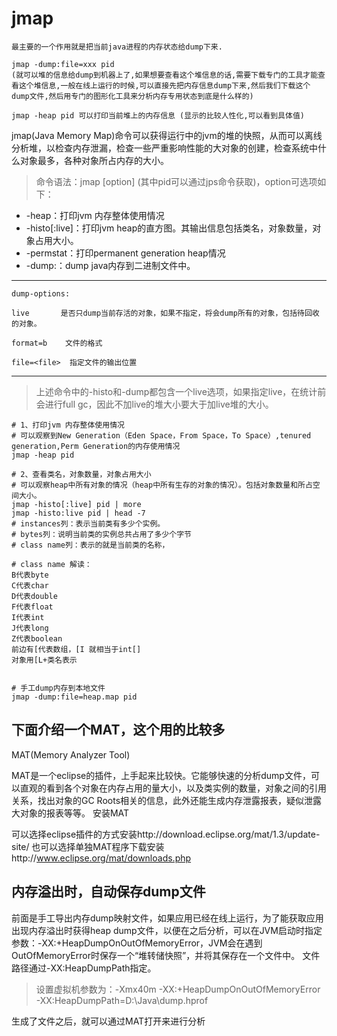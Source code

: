 # jmap

    最主要的一个作用就是把当前java进程的内存状态给dump下来.
    
    jmap -dump:file=xxx pid 
    (就可以堆的信息给dump到机器上了,如果想要查看这个堆信息的话,需要下载专门的工具才能查看这个堆信息,一般在线上运行的时候,可以直接先把内存信息dump下来,然后我们下载这个dump文件,然后用专门的图形化工具来分析内存专用状态到底是什么样的)

    jmap -heap pid 可以打印当前堆上的内存信息 (显示的比较人性化,可以看到具体值)

jmap(Java Memory Map)命令可以获得运行中的jvm的堆的快照，从而可以离线分析堆，以检查内存泄漏，检查一些严重影响性能的大对象的创建，检查系统中什么对象最多，各种对象所占内存的大小。

>命令语法：jmap [option] <pid>(其中pid可以通过jps命令获取)，option可选项如下： 

* -heap：打印jvm 内存整体使用情况 
* -histo[:live]：打印jvm heap的直方图。其输出信息包括类名，对象数量，对象占用大小。 
* -permstat：打印permanent generation heap情况 
* -dump:<dump-options>：dump java内存到二进制文件中。

---
    dump-options: 
    
    live       是否只dump当前存活的对象，如果不指定，将会dump所有的对象，包括待回收的对象。
    
    format=b    文件的格式
    
    file=<file>  指定文件的输出位置
---

>上述命令中的-histo和-dump都包含一个live选项，如果指定live，在统计前会进行full gc，因此不加live的堆大小要大于加live堆的大小。

```
# 1、打印jvm 内存整体使用情况
# 可以观察到New Generation（Eden Space，From Space，To Space）,tenured generation,Perm Generation的内存使用情况
jmap -heap pid  

# 2、查看类名，对象数量，对象占用大小
# 可以观察heap中所有对象的情况（heap中所有生存的对象的情况）。包括对象数量和所占空间大小。 
jmap -histo[:live] pid | more
jmap -histo:live pid | head -7
# instances列：表示当前类有多少个实例。
# bytes列：说明当前类的实例总共占用了多少个字节
# class name列：表示的就是当前类的名称，

# class name 解读：
B代表byte 
C代表char 
D代表double 
F代表float 
I代表int 
J代表long 
Z代表boolean 
前边有[代表数组，[I 就相当于int[] 
对象用[L+类名表示 


# 手工dump内存到本地文件
jmap -dump:file=heap.map pid  
```

## 下面介绍一个MAT，这个用的比较多

MAT(Memory Analyzer Tool)

MAT是一个eclipse的插件，上手起来比较快。它能够快速的分析dump文件，可以直观的看到各个对象在内存占用的量大小，以及类实例的数量，对象之间的引用关系，找出对象的GC Roots相关的信息，此外还能生成内存泄露报表，疑似泄露大对象的报表等等。
安装MAT

可以选择eclipse插件的方式安装http://download.eclipse.org/mat/1.3/update-site/
也可以选择单独MAT程序下载安装http://www.eclipse.org/mat/downloads.php

## 内存溢出时，自动保存dump文件

前面是手工导出内存dump映射文件，如果应用已经在线上运行，为了能获取应用出现内存溢出时获得heap dump文件，以便在之后分析，可以在JVM启动时指定参数：-XX:+HeapDumpOnOutOfMemoryError，JVM会在遇到OutOfMemoryError时保存一个“堆转储快照”，并将其保存在一个文件中。 文件路径通过-XX:HeapDumpPath指定。

>设置虚拟机参数为：-Xmx40m -XX:+HeapDumpOnOutOfMemoryError -XX:HeapDumpPath=D:\Java\dump.hprof

生成了文件之后，就可以通过MAT打开来进行分析